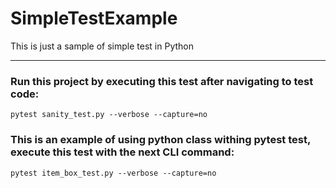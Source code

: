 # SimpleTestExample
This is just a sample of simple test in Python

---
### Run this project by executing this test after navigating to test code:
`pytest sanity_test.py --verbose --capture=no`

### This is an example of using python class withing pytest test, execute this test with the next CLI command:
`pytest item_box_test.py --verbose --capture=no`
